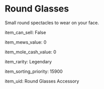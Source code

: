 # Round Glasses

Small round spectacles to wear on your face.

item_can_sell: False

item_mews_value: 0

item_mole_cash_value: 0

item_rarity: Legendary

item_sorting_priority: 15900

item_uid: Round Glasses Accessory